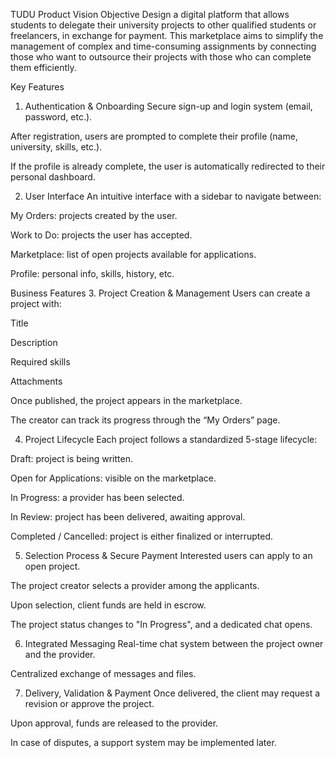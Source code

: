 TUDU Product Vision
Objective
Design a digital platform that allows students to delegate their university projects to other qualified students or freelancers, in exchange for payment. This marketplace aims to simplify the management of complex and time-consuming assignments by connecting those who want to outsource their projects with those who can complete them efficiently.

Key Features
1. Authentication & Onboarding
Secure sign-up and login system (email, password, etc.).

After registration, users are prompted to complete their profile (name, university, skills, etc.).

If the profile is already complete, the user is automatically redirected to their personal dashboard.

2. User Interface
An intuitive interface with a sidebar to navigate between:

My Orders: projects created by the user.

Work to Do: projects the user has accepted.

Marketplace: list of open projects available for applications.

Profile: personal info, skills, history, etc.

Business Features
3. Project Creation & Management
Users can create a project with:

Title

Description

Required skills

Attachments

Once published, the project appears in the marketplace.

The creator can track its progress through the “My Orders” page.

4. Project Lifecycle
Each project follows a standardized 5-stage lifecycle:

Draft: project is being written.

Open for Applications: visible on the marketplace.

In Progress: a provider has been selected.

In Review: project has been delivered, awaiting approval.

Completed / Cancelled: project is either finalized or interrupted.

5. Selection Process & Secure Payment
Interested users can apply to an open project.

The project creator selects a provider among the applicants.

Upon selection, client funds are held in escrow.

The project status changes to "In Progress", and a dedicated chat opens.

6. Integrated Messaging
Real-time chat system between the project owner and the provider.

Centralized exchange of messages and files.

7. Delivery, Validation & Payment
Once delivered, the client may request a revision or approve the project.

Upon approval, funds are released to the provider.

In case of disputes, a support system may be implemented later.

